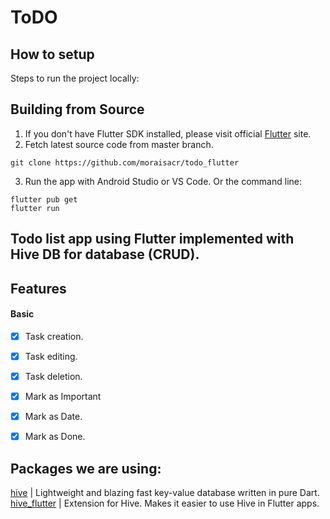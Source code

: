 # ToDO

## How to setup

Steps to run the project locally:

## Building from Source

1. If you don't have Flutter SDK installed, please visit official [Flutter](https://flutter.dev/) site.
2. Fetch latest source code from master branch.

```
git clone https://github.com/moraisacr/todo_flutter
```

3. Run the app with Android Studio or VS Code. Or the command line:

```
flutter pub get
flutter run
```

## Todo list app using Flutter implemented with Hive DB for database (CRUD).


## Features
#### Basic
- [x] Task creation.
- [x] Task editing.
- [x] Task deletion.
- [x] Mark as Important
- [x] Mark as Date.
- [x] Mark as Done.


## Packages we are using:


[hive](https://pub.dev/packages/hive) | Lightweight and blazing fast key-value database written in pure Dart.
<br>
[hive_flutter](https://pub.dev/packages/hive_flutter) | Extension for Hive. Makes it easier to use Hive in Flutter apps.
